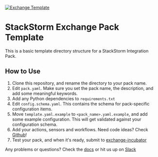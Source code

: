 [![Exchange Template](https://exchange.stackstorm.org/assets/images/st2-logo.png)](https://exchange.stackstorm.org/)

# StackStorm Exchange Pack Template

This is a basic template directory structure for a StackStorm Integration Pack.

## How to Use

1. Clone this repository, and rename the directory to your pack name.
2. Edit `pack.yaml`. Make sure you set the pack name, the description, and add some meaningful
   keywords.
3. Add any Python dependencies to `requirements.txt`
4. Edit `config.schema.yaml`. This contains the schema for pack-specific configuration items.
5. Move `template.yaml.example` to `<pack_name>.yaml.example`, and add some example
   configuration. This will get validated against your configuration schema.
6. Add your actions, sensors and workflows. Need code ideas? Check [Github](https://github.com/StackStorm-Exchange/)!
8. Test your pack, and when it's ready, submit to [exchange-incubator](https://github.com/StackStorm-Exchange/exchange-incubator)

Any problems or questions? Check the [docs](https://docs.stackstorm.com/packs.html) or hit us up on [Slack](https://stackstorm.com/community-signup)
